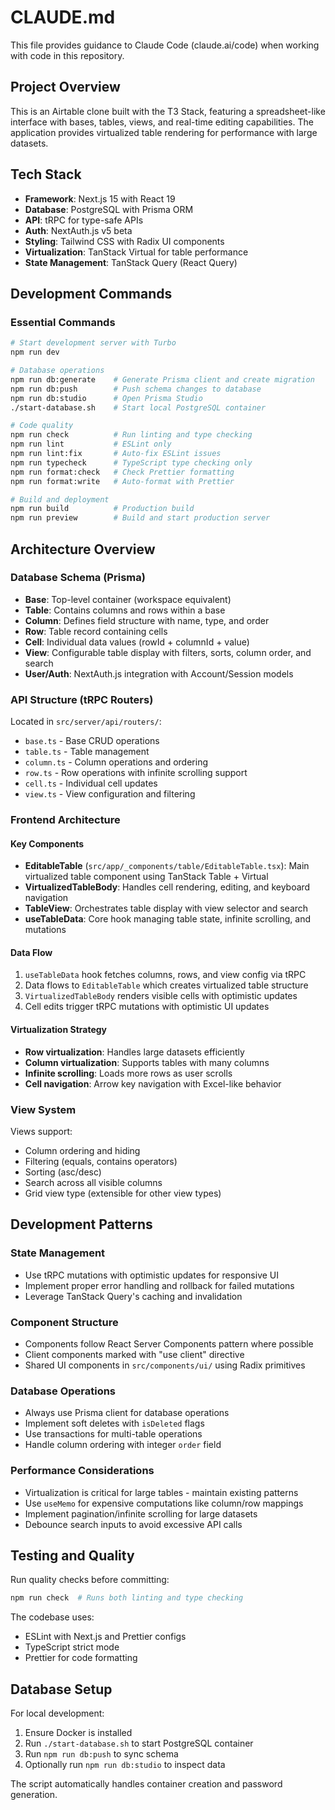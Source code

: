 # CLAUDE.md

This file provides guidance to Claude Code (claude.ai/code) when working with code in this repository.

## Project Overview

This is an Airtable clone built with the T3 Stack, featuring a spreadsheet-like interface with bases, tables, views, and real-time editing capabilities. The application provides virtualized table rendering for performance with large datasets.

## Tech Stack

- **Framework**: Next.js 15 with React 19
- **Database**: PostgreSQL with Prisma ORM
- **API**: tRPC for type-safe APIs
- **Auth**: NextAuth.js v5 beta
- **Styling**: Tailwind CSS with Radix UI components
- **Virtualization**: TanStack Virtual for table performance
- **State Management**: TanStack Query (React Query)

## Development Commands

### Essential Commands
```bash
# Start development server with Turbo
npm run dev

# Database operations
npm run db:generate    # Generate Prisma client and create migration
npm run db:push        # Push schema changes to database
npm run db:studio      # Open Prisma Studio
./start-database.sh    # Start local PostgreSQL container

# Code quality
npm run check          # Run linting and type checking
npm run lint           # ESLint only
npm run lint:fix       # Auto-fix ESLint issues
npm run typecheck      # TypeScript type checking only
npm run format:check   # Check Prettier formatting
npm run format:write   # Auto-format with Prettier

# Build and deployment
npm run build          # Production build
npm run preview        # Build and start production server
```

## Architecture Overview

### Database Schema (Prisma)
- **Base**: Top-level container (workspace equivalent)
- **Table**: Contains columns and rows within a base
- **Column**: Defines field structure with name, type, and order
- **Row**: Table record containing cells
- **Cell**: Individual data values (rowId + columnId + value)
- **View**: Configurable table display with filters, sorts, column order, and search
- **User/Auth**: NextAuth.js integration with Account/Session models

### API Structure (tRPC Routers)
Located in `src/server/api/routers/`:
- `base.ts` - Base CRUD operations
- `table.ts` - Table management
- `column.ts` - Column operations and ordering
- `row.ts` - Row operations with infinite scrolling support
- `cell.ts` - Individual cell updates
- `view.ts` - View configuration and filtering

### Frontend Architecture

#### Key Components
- **EditableTable** (`src/app/_components/table/EditableTable.tsx`): Main virtualized table component using TanStack Table + Virtual
- **VirtualizedTableBody**: Handles cell rendering, editing, and keyboard navigation
- **TableView**: Orchestrates table display with view selector and search
- **useTableData**: Core hook managing table state, infinite scrolling, and mutations

#### Data Flow
1. `useTableData` hook fetches columns, rows, and view config via tRPC
2. Data flows to `EditableTable` which creates virtualized table structure
3. `VirtualizedTableBody` renders visible cells with optimistic updates
4. Cell edits trigger tRPC mutations with optimistic UI updates

#### Virtualization Strategy
- **Row virtualization**: Handles large datasets efficiently
- **Column virtualization**: Supports tables with many columns
- **Infinite scrolling**: Loads more rows as user scrolls
- **Cell navigation**: Arrow key navigation with Excel-like behavior

### View System
Views support:
- Column ordering and hiding
- Filtering (equals, contains operators)
- Sorting (asc/desc)
- Search across all visible columns
- Grid view type (extensible for other view types)

## Development Patterns

### State Management
- Use tRPC mutations with optimistic updates for responsive UI
- Implement proper error handling and rollback for failed mutations
- Leverage TanStack Query's caching and invalidation

### Component Structure
- Components follow React Server Components pattern where possible
- Client components marked with "use client" directive
- Shared UI components in `src/components/ui/` using Radix primitives

### Database Operations
- Always use Prisma client for database operations
- Implement soft deletes with `isDeleted` flags
- Use transactions for multi-table operations
- Handle column ordering with integer `order` field

### Performance Considerations
- Virtualization is critical for large tables - maintain existing patterns
- Use `useMemo` for expensive computations like column/row mappings
- Implement pagination/infinite scrolling for large datasets
- Debounce search inputs to avoid excessive API calls

## Testing and Quality

Run quality checks before committing:
```bash
npm run check  # Runs both linting and type checking
```

The codebase uses:
- ESLint with Next.js and Prettier configs
- TypeScript strict mode
- Prettier for code formatting

## Database Setup

For local development:
1. Ensure Docker is installed
2. Run `./start-database.sh` to start PostgreSQL container
3. Run `npm run db:push` to sync schema
4. Optionally run `npm run db:studio` to inspect data

The script automatically handles container creation and password generation.